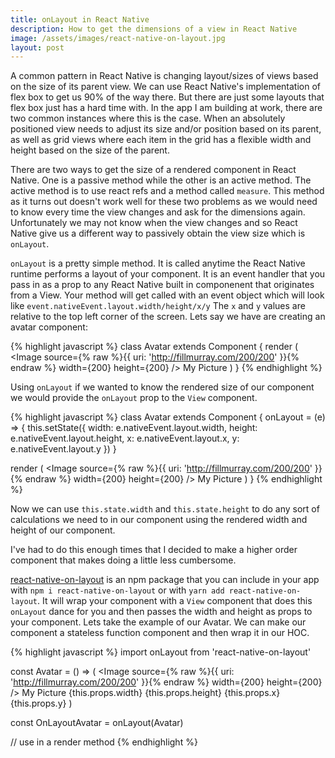 ```yaml
---
title: onLayout in React Native
description: How to get the dimensions of a view in React Native
image: /assets/images/react-native-on-layout.jpg
layout: post
---
```


A common pattern in React Native is changing layout/sizes of views based on the size of its parent view. We can use React Native's implementation of flex box to get us 90% of the way there. But there are just some layouts that flex box just has a hard time with. In the app I am building at work, there are two common instances where this is the case. When an absolutely positioned view needs to adjust its size and/or position based on its parent, as well as grid views where each item in the grid has a flexible width and height based on the size of the parent.

There are two ways to get the size of a rendered component in React Native. One is a passive method while the other is an active method. The active method is to use react refs and a method called `measure`. This method as it turns out doesn't work well for these two problems as we would need to know every time the view changes and ask for the dimensions again. Unfortunately we may not know when the view changes and so React Native give us a different way to passively obtain the view size which is `onLayout`.

`onLayout` is a pretty simple method. It is called anytime the React Native runtime performs a layout of your component. It is an event handler that you pass in as a prop to any React Native built in componenent that originates from a View. Your method will get called with an event object which will look like `event.nativeEvent.layout.width/height/x/y` The `x` and `y` values are relative to the top left corner of the screen. Lets say we have are creating an avatar component:

{% highlight javascript %}
class Avatar extends Component {
  render (
    <View>
      <Image source={% raw %}{{ uri: 'http://fillmurray.com/200/200' }}{% endraw %} width={200} height={200} />
      <Text>My Picture</Text>
    </View>
  )
}
{% endhighlight %}

Using `onLayout` if we wanted to know the rendered size of our component we would provide the `onLayout` prop to the `View` component.

{% highlight javascript %}
class Avatar extends Component {
  onLayout = (e) => {
    this.setState({
      width: e.nativeEvent.layout.width,
      height: e.nativeEvent.layout.height,
      x: e.nativeEvent.layout.x,
      y: e.nativeEvent.layout.y
    })
  }

  render (
    <View onLayout={this.onLayout}>
      <Image source={% raw %}{{ uri: 'http://fillmurray.com/200/200' }}{% endraw %} width={200} height={200} />
      <Text>My Picture</Text>
    </View>
  )
}
{% endhighlight %}

Now we can use `this.state.width` and `this.state.height` to do any sort of calculations we need to in our component using the rendered width and height of our component.

I've had to do this enough times that I decided to make a higher order component that makes doing a little less cumbersome.

[react-native-on-layout](https://www.npmjs.com/package/react-native-on-layout) is an npm package that you can include in your app with `npm i react-native-on-layout` or with `yarn add react-native-on-layout`. It will wrap your component with a `View` component that does this `onLayout` dance for you and then passes the width and height as props to your component. Lets take the example of our Avatar. We can make our component a stateless function component and then wrap it in our HOC.

{% highlight javascript %}
import onLayout from 'react-native-on-layout'

const Avatar = () => (
  <View>
    <Image source={% raw %}{{ uri: 'http://fillmurray.com/200/200' }}{% endraw %} width={200} height={200} />
    <Text>
      My Picture 
      {this.props.width} 
      {this.props.height} 
      {this.props.x} 
      {this.props.y}
    </Text>
  </View>
)

const OnLayoutAvatar = onLayout(Avatar)

// use in a render method
<OnLayoutAvatar />
{% endhighlight %}


